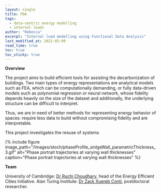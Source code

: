 ```yaml
---
layout: single
title: FDA
tags:
  - data-centric energy modelling
  - internal loads
author: "Rebecca"
excerpt: "Internal load modelling using Functional Data Analysis"
last_modified_at: 2021-03-09
read_time: true
toc: true
toc_sticky: true
---
```


**Overview**

The project aims to build efficient tools for assisting the decarbonization of buildings. Two main types of energy representations are analytical models such as FEA, which can be computationally demanding, or fully data-driven models such as polynomial regression or neural network, whose fidelity depends heavily on the size of the dataset and additionally, the underlying structure can be difficult to interpret. 

Thus, we are in need of better methods for representing energy behavior of spaces: require less data to build without compromising fidelity and are interpretable. 

This project investigates the resuse of systems
 
{% include figure image_path="/Images/stoch/phaseProfile_sinlgeWall_parametricThickness_3.gif" alt="Phase portrait trajectories at varying wall thicknesses" caption="Phase portrait trajectories at varying wall thicknesses" %}

**Team**

University of Cambridge: [Dr Ruchi Choudhary](http://www.eng.cam.ac.uk/profiles/rc488), head of the Energy Efficient Cities Initiative.
Alan Turing Institute: [Dr Zack Xuereb Conti](https://eeci.github.io/home/docs/people/zack/), postdoctoral researcher.
